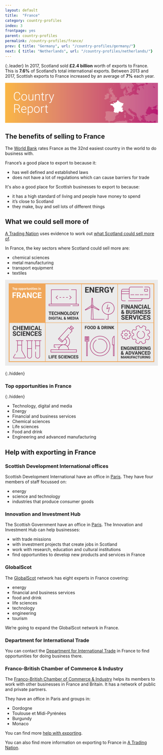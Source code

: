 ```yaml
---
layout: default
title:  "France"
category: country-profiles
index: 3
frontpage: yes
parent: country-profiles
permalink: /country-profiles/france/
prev: { title: "Germany", url: "/country-profiles/germany/"}
next: { title: "Netherlands", url: "/country-profiles/netherlands/"}
---
```


{:.leader}
In 2017, Scotland sold **£2.4 billion** worth of exports to France. This is **7.6%** of Scotland’s total international exports. Between 2013 and 2017, Scottish exports to France increased by an average of **7%** each year.

![An image of France outlined on a map](/assets/images/country_maps/03-France.png)

## The benefits of selling to France
The [World Bank](http://www.doingbusiness.org/en/rankings) rates France as the 32nd easiest country in the world to do business with.

France’s a good place to export to because it:

* has well defined and established laws
* does not have a lot of regulations which can cause barriers for trade

It's also a good place for Scottish businesses to export to because:

* it has a high standard of living and people have money to spend
* it’s close to Scotland
* they make, buy and sell lots of different things

## What we could sell more of
[A Trading Nation](https://www.gov.scot/publications/scotland-a-trading-nation/) uses evidence to work out [what Scotland could sell more of](https://tradingnation.mygov.scot/what-people-are-buying/).

In France, the key sectors where Scotland could sell more are:

* chemical sciences
* metal manufacturing
* transport equipment
* textiles

![An infographic of top opportunities in France](/assets/images/country_infographics/03-France-top-opportunities.png)

{:.hidden}
### Top opportunities in France

{:.hidden}
* Technology, digital and media
* Energy
* Financial and business services
* Chemical sciences
* Life sciences
* Food and drink
* Engineering and advanced manufacturing

## Help with exporting in France

### Scottish Development International offices
Scottish Development International have an office in [Paris](https://www.sdi.co.uk/about-sdi/global-offices/europe-middle-east-and-africa/france-paris). They have four members of staff focussed on:

* energy
* science and technology
* industries that produce consumer goods

### Innovation and Investment Hub
The Scottish Government have an office in [Paris](https://www.gov.scot/policies/europe/innovation-and-investment-hubs/#Paris). The Innovation and Investment Hub can help businesses:

* with trade missions
* with investment projects that create jobs in Scotland
* work with research, education and cultural institutions
* find opportunities to develop new products and services in France

### GlobalScot
The [GlobalScot](https://www.globalscot.com/) network has eight experts in France covering:

* energy
* financial and business services
* food and drink
* life sciences
* technology
* engineering
* tourism

We’re going to expand the GlobalScot network in France.

### Department for International Trade
You can contact the [Department for International Trade](https://www.gov.uk/world/organisations/department-for-international-trade-france#contact-us) in France to find opportunities for doing business there.  

### Franco-British Chamber of Commerce & Industry
The [Franco-British Chamber of Commerce & Industry](https://francobritishchamber.com/) helps its members to work with other businesses in France and Britain. It has a network of public and private partners.

They have an office in Paris and groups in:

* Dordogne
* Toulouse et Midi-Pyrénées
* Burgundy
* Monaco

You can find more [help with exporting](https://tradingnation.mygov.scot/help-for-businesses/).

You can also find more information on exporting to France in [A Trading Nation](https://www.gov.scot/publications/scotland-a-trading-nation/).
